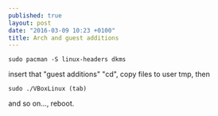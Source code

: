 ```yaml
---
published: true
layout: post
date: "2016-03-09 10:23 +0100"
title: Arch and guest additions
---
```



	sudo pacman -S linux-headers dkms
    
insert that "guest additions" "cd", copy files to user tmp, then

	sudo ./VBoxLinux (tab)
    
and so on..., reboot.
